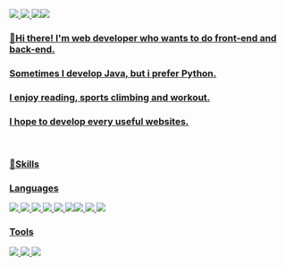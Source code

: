 <a href="qkrqudgns95@gmail.com" target="_blank"><img src="https://img.shields.io/badge/qkrqudgns95@gmail.com-EA4335?style=flat-square&logo=Gmail&logoColor=white"/>  <a href="https://www.instagram.com/_p.ark/" target="_blank"><img src="https://img.shields.io/badge/_p.ark-E4405F?style=flat-square&logo=Instagram&logoColor=white"/> <a href="https://www.figma.com/file/6mLrvdvtPUjoQfcTKfLwi0/YGUP?t=iz1tsGWAIWjYMXQG-1" target="_blank"><img src="https://img.shields.io/badge/Figma(YGUP)-F24E1E?style=flat-square&logo=Figma&logoColor=white"/><a href="https://tropical-viscount-17b.notion.site/764948ec3b1e4a6eab4eb5bf02cc165c" target="_blank"><img src="https://img.shields.io/badge/_p.ark-E4405F?style=flat-square&logo=Instagram&logoColor=white"/>

  
### 👋Hi there! I'm web developer who wants to do front-end and back-end.
###  Sometimes I develop Java, but i prefer Python.

###  I enjoy reading, sports climbing and workout.
###  I hope to develop every useful websites.
<br>

###  💪Skills

###  Languages
<img src="https://img.shields.io/badge/JavaScript-F7DF1E?style=flat-square&logo=JavaScript&logoColor=white"/> <img src="https://img.shields.io/badge/TypeScript-3178C6?style=flat-square&logo=TypeScript&logoColor=white"/>  <img src="https://img.shields.io/badge/Spring-6DB33F?style=flat-square&logo=Spring&logoColor=white"/>  <img src="https://img.shields.io/badge/Python-3776AB?style=flat-square&logo=Python&logoColor=white"/> <img src="https://img.shields.io/badge/Flask-000000?style=flat-square&logo=Flask&logoColor=white"/>  <img src="https://img.shields.io/badge/Swagger-85EA2D?style=flat-square&logo=Swagger&logoColor=white"/><img src="https://img.shields.io/badge/Selenium-43B02A?style=flat-square&logo=Selenium&logoColor=white"/>  <img src="https://img.shields.io/badge/TensorFlow-FF6F00?style=flat-square&logo=TensorFlow&logoColor=white"/>    <img src="https://img.shields.io/badge/MySQL-4479A1?style=flat-square&logo=MySQL&logoColor=white"/>  


###  Tools
<img src="https://img.shields.io/badge/GitHub-181717?style=flat-square&logo=GitHub&logoColor=white"/> <img src="https://img.shields.io/badge/Slack-4A154B?style=flat-square&logo=Slack&logoColor=white"/> <img src="https://img.shields.io/badge/Figma-F24E1E?style=flat-square&logo=Figma&logoColor=white"/>

<!--
**byounghoonpark/byounghoonpark** is a ✨ _special_ ✨ repository because its `README.md` (this file) appears on your GitHub profile.

Here are some ideas to get you started:

- 🔭 I’m currently working on ...
- 🌱 I’m currently learning ...
- 👯 I’m looking to collaborate on ...
- 🤔 I’m looking for help with ...
- 💬 Ask me about ...
- 📫 How to reach me: ...
- 😄 Pronouns: ...
- ⚡ Fun fact: ...
-->
